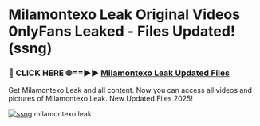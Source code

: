 # Milamontexo Leak Original Videos 0nlyFans Leaked - Files Updated! (ssng)

<h3>🔴 CLICK HERE 🌐==►► <a href="https://tinyurl.com/3hn5wdd3" rel="nofollow">Milamontexo Leak Updated Files</a></h3>

Get Milamontexo Leak and all content. Now you can access all videos and pictures of Milamontexo Leak. New Updated Files 2025!

[![ssng](https://i.imgur.com/4HnBqBT.gif)](https://tinyurl.com/3hn5wdd3)
milamontexo leak